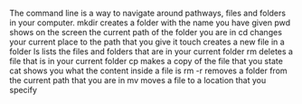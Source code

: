 The command line is a way to navigate around pathways, files and folders in your computer.
mkdir creates a folder with the name you have given
pwd shows on the screen the current path of the folder you are in
cd changes your current place to the path that you give it
touch creates a new file in a folder
ls lists the files and folders that are in your current folder
rm deletes a file that is in your current folder
cp makes a copy of the file that you state
cat shows you what the content inside a file is
rm -r removes a folder from the current path that you are in
mv moves a file to a location that you specify
